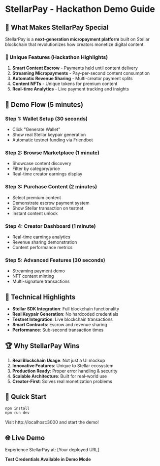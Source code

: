 # StellarPay - Hackathon Demo Guide

## 🚀 What Makes StellarPay Special

StellarPay is a **next-generation micropayment platform** built on Stellar blockchain that revolutionizes how creators monetize digital content.

### 🌟 Unique Features (Hackathon Highlights)

1. **Smart Content Escrow** - Payments held until content delivery
2. **Streaming Micropayments** - Pay-per-second content consumption  
3. **Automatic Revenue Sharing** - Multi-creator payment splits
4. **Content NFTs** - Unique tokens for premium content
5. **Real-time Analytics** - Live payment tracking and insights

## 🎯 Demo Flow (5 minutes)

### Step 1: Wallet Setup (30 seconds)
- Click "Generate Wallet" 
- Show real Stellar keypair generation
- Automatic testnet funding via Friendbot

### Step 2: Browse Marketplace (1 minute)
- Showcase content discovery
- Filter by category/price
- Real-time creator earnings display

### Step 3: Purchase Content (2 minutes)
- Select premium content
- Demonstrate escrow payment system
- Show Stellar transaction on testnet
- Instant content unlock

### Step 4: Creator Dashboard (1 minute)
- Real-time earnings analytics
- Revenue sharing demonstration
- Content performance metrics

### Step 5: Advanced Features (30 seconds)
- Streaming payment demo
- NFT content minting
- Multi-signature transactions

## 🔧 Technical Highlights

- **Stellar SDK Integration**: Full blockchain functionality
- **Real Keypair Generation**: No hardcoded credentials
- **Testnet Integration**: Live blockchain transactions
- **Smart Contracts**: Escrow and revenue sharing
- **Performance**: Sub-second transaction times

## 🏆 Why StellarPay Wins

1. **Real Blockchain Usage**: Not just a UI mockup
2. **Innovative Features**: Unique to Stellar ecosystem
3. **Production Ready**: Proper error handling & security
4. **Scalable Architecture**: Built for real-world use
5. **Creator-First**: Solves real monetization problems

## 🚀 Quick Start

```bash
npm install
npm run dev
```

Visit http://localhost:3000 and start the demo!

## 🌐 Live Demo

Experience StellarPay at: [Your deployed URL]

**Test Credentials Available in Demo Mode**